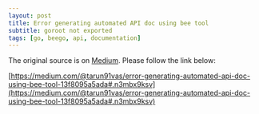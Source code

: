 ```yaml
---
layout: post
title: Error generating automated API doc using bee tool
subtitle: goroot not exported
tags: [go, beego, api, documentation]
---
```


The original source is on [Medium](https://medium.com/@tarun91vas). Please follow the link below:

[https://medium.com/@tarun91vas/error-generating-automated-api-doc-using-bee-tool-13f8095a5ada#.n3mbx9ksv](https://medium.com/@tarun91vas/error-generating-automated-api-doc-using-bee-tool-13f8095a5ada#.n3mbx9ksv)